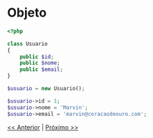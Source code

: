 # Objeto

```php
<?php

class Usuario
{
    public $id;
    public $nome;
    public $email;
}

$usuario = new Usuario();

$usuario->id = 1;
$usuario->nome = 'Marvin';
$usuario->email = 'marvin@coracaodeouro.com';
```

[<< Anterior](https://github.com/agenciasys/as-capacita/blob/master/PHP-OO/Atributo.md#atributo)
|
[Próximo >>](https://github.com/agenciasys/as-capacita/blob/master/PHP-OO/Metodo.md#m%C3%A9todo)
